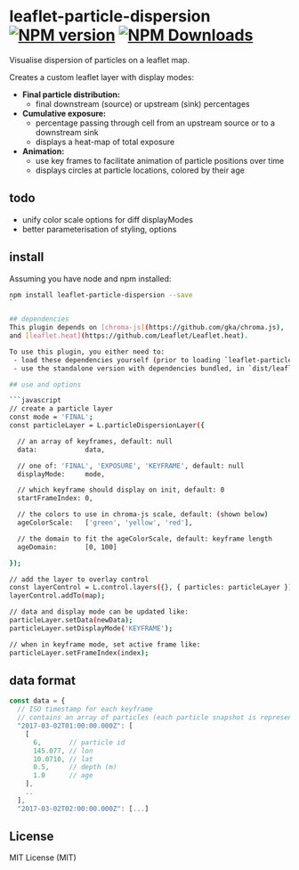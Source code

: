 # leaflet-particle-dispersion [![NPM version][npm-image]][npm-url] [![NPM Downloads][npm-downloads-image]][npm-url]

Visualise dispersion of particles on a leaflet map.

Creates a custom leaflet layer with display modes:
- **Final particle distribution:**
  - final downstream (source) or upstream (sink) percentages
- **Cumulative exposure:**
  - percentage passing through cell from an upstream source or to a downstream sink
  - displays a heat-map of total exposure
- **Animation:**
  - use key frames to facilitate animation of particle positions over time
  - displays circles at particle locations, colored by their age

## todo
- unify color scale options for diff displayModes
- better parameterisation of styling, options

## install
Assuming you have node and npm installed:
```bash
npm install leaflet-particle-dispersion --save
`

## dependencies
This plugin depends on [chroma-js](https://github.com/gka/chroma.js),
and [leaflet.heat](https://github.com/Leaflet/Leaflet.heat).

To use this plugin, you either need to:
 - load these dependencies yourself (prior to loading `leaflet-particle-dispersion`); or
 - use the standalone version with dependencies bundled, in `dist/leaflet-particle-dispersion-standalone.js`

## use and options

```javascript
// create a particle layer
const mode = 'FINAL';
const particleLayer = L.particleDispersionLayer({

  // an array of keyframes, default: null
  data:            data,

  // one of: 'FINAL', 'EXPOSURE', 'KEYFRAME', default: null
  displayMode:     mode,

  // which keyframe should display on init, default: 0
  startFrameIndex: 0,

  // the colors to use in chroma-js scale, default: (shown below)
  ageColorScale:   ['green', 'yellow', 'red'],

  // the domain to fit the ageColorScale, default: keyframe length
  ageDomain:       [0, 100]

});

// add the layer to overlay control
const layerControl = L.control.layers({}, { particles: particleLayer });
layerControl.addTo(map);

// data and display mode can be updated like:
particleLayer.setData(newData);
particleLayer.setDisplayMode('KEYFRAME');

// when in keyframe mode, set active frame like:
particleLayer.setFrameIndex(index);
```

## data format

```javascript
const data = {
  // ISO timestamp for each keyframe
  // contains an array of particles (each particle snapshot is represented by an array)
  "2017-03-02T01:00:00.000Z": [
    [
	  6,       // particle id
	  145.077, // lon
	  10.0710, // lat
	  0.5,     // depth (m)
	  1.0      // age
	],
	..
  ],
  "2017-03-02T02:00:00.000Z": [...]
```

## License
MIT License (MIT)

[npm-image]: https://badge.fury.io/js/leaflet-particle-dispersion.svg
[npm-url]: https://www.npmjs.com/package/leaflet-particle-dispersion
[npm-downloads-image]: https://img.shields.io/npm/dt/leaflet-particle-dispersion.svg